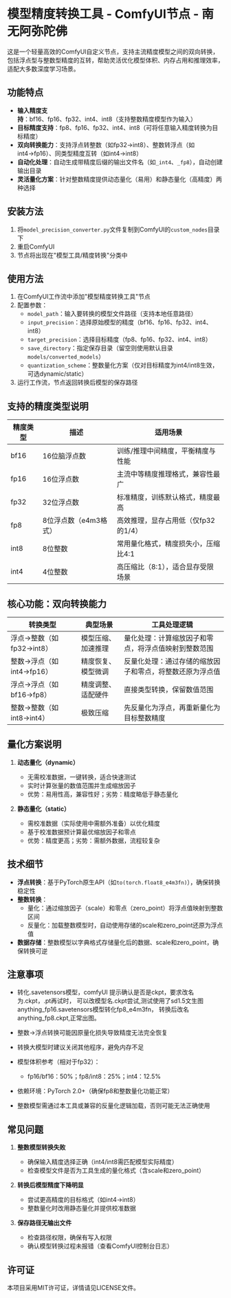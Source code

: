 # 模型精度转换工具 - ComfyUI节点 - 南无阿弥陀佛

这是一个轻量高效的ComfyUI自定义节点，支持主流精度模型之间的双向转换，包括浮点型与整数型精度的互转，帮助灵活优化模型体积、内存占用和推理效率，适配大多数深度学习场景。

## 功能特点

- **输入精度支持**：bf16、fp16、fp32、int4、int8（支持整数精度模型作为输入）
- **目标精度支持**：fp8、fp16、fp32、int4、int8（可将任意输入精度转换为目标精度）
- **双向转换能力**：支持浮点转整数（如fp32→int8）、整数转浮点（如int4→fp16）、同类型精度互转（如int4→int8）
- **自动化处理**：自动生成带精度后缀的输出文件名（如`_int4`、`_fp8`），自动创建输出目录
- **灵活量化方案**：针对整数精度提供动态量化（易用）和静态量化（高精度）两种选择

## 安装方法

1. 将`model_precision_converter.py`文件复制到ComfyUI的`custom_nodes`目录下
2. 重启ComfyUI
3. 节点将出现在"模型工具/精度转换"分类中

## 使用方法

1. 在ComfyUI工作流中添加"模型精度转换工具"节点
2. 配置参数：
   - `model_path`：输入要转换的模型文件路径（支持本地任意路径）
   - `input_precision`：选择原始模型的精度（bf16、fp16、fp32、int4、int8） 
   - `target_precision`：选择目标精度（fp8、fp16、fp32、int4、int8）
   - `save_directory`：指定保存目录（留空则使用默认目录`models/converted_models`）
   - `quantization_scheme`：整数量化方案（仅对目标精度为int4/int8生效，可选dynamic/static）
3. 运行工作流，节点返回转换后模型的保存路径

## 支持的精度类型说明

| 精度类型 | 描述 | 适用场景 |
|---------|------|---------|
| bf16    | 16位脑浮点数 | 训练/推理中间精度，平衡精度与性能 |
| fp16    | 16位浮点数 | 主流中等精度推理格式，兼容性最广 |
| fp32    | 32位浮点数 | 标准精度，训练默认格式，精度最高 |
| fp8     | 8位浮点数（e4m3格式） | 高效推理，显存占用低（仅fp32的1/4） |
| int8    | 8位整数 | 常用量化格式，精度损失小，压缩比4:1 |
| int4    | 4位整数 | 高压缩比（8:1），适合显存受限场景 |

## 核心功能：双向转换能力

| 转换类型 | 典型场景 | 工具处理逻辑 |
|---------|---------|------------|
| 浮点→整数（如fp32→int8） | 模型压缩、加速推理 | 量化处理：计算缩放因子和零点，将浮点值映射到整数范围 |
| 整数→浮点（如int4→fp16） | 精度恢复、模型微调 | 反量化处理：通过存储的缩放因子和零点，将整数还原为浮点值 |
| 浮点→浮点（如bf16→fp8） | 精度调整、适配硬件 | 直接类型转换，保留数值范围 |
| 整数→整数（如int8→int4） | 极致压缩 | 先反量化为浮点，再重新量化为目标整数精度 |

## 量化方案说明

1. **动态量化（dynamic）**
   - 无需校准数据，一键转换，适合快速测试
   - 实时计算张量的数值范围并生成缩放因子
   - 优势：易用性高，兼容性好；劣势：精度略低于静态量化

2. **静态量化（static）**
   - 需校准数据（实际使用中需额外准备）以优化精度
   - 基于校准数据预计算最优缩放因子和零点
   - 优势：精度更高；劣势：需额外数据，流程较复杂

## 技术细节

- **浮点转换**：基于PyTorch原生API（如`to(torch.float8_e4m3fn)`），确保转换稳定性
- **整数转换**：
  - 量化：通过缩放因子（scale）和零点（zero_point）将浮点值映射到整数区间
  - 反量化：加载整数模型时，自动使用存储的scale和zero_point还原为浮点值
- **数据存储**：整数模型以字典格式存储量化后的数据、scale和zero_point，确保转换可逆

## 注意事项
- 转化.savetensors模型，comfyUI 提示确认是否是ckpt，要求改名为.ckpt，.pt再试时，
可以改模型名.ckpt尝试,测试使用了sd1.5文生图anything_fp16.savetensors模型转化fp8_e4m3fn，
转换后改名anything_fp8.ckpt,正常出图。

- 整数→浮点转换可能因原量化损失导致精度无法完全恢复
- 转换大模型时建议关闭其他程序，避免内存不足
- 模型体积参考（相对于fp32）：
  - fp16/bf16：50%；fp8/int8：25%；int4：12.5%
- 依赖环境：PyTorch 2.0+（确保fp8和整数量化功能正常）
- 整数模型需通过本工具或兼容的反量化逻辑加载，否则可能无法正确使用

## 常见问题

1. **整数模型转换失败**
   - 确保输入精度选择正确（int4/int8需匹配模型实际精度）
   - 检查模型文件是否为工具生成的量化格式（含scale和zero_point）

2. **转换后模型精度下降明显**
   - 尝试更高精度的目标格式（如int4→int8）
   - 整数量化时改用静态量化并提供校准数据

3. **保存路径无输出文件**
   - 检查路径权限，确保有写入权限
   - 确认模型转换过程未报错（查看ComfyUI控制台日志）

## 许可证


本项目采用MIT许可证，详情请见LICENSE文件。
